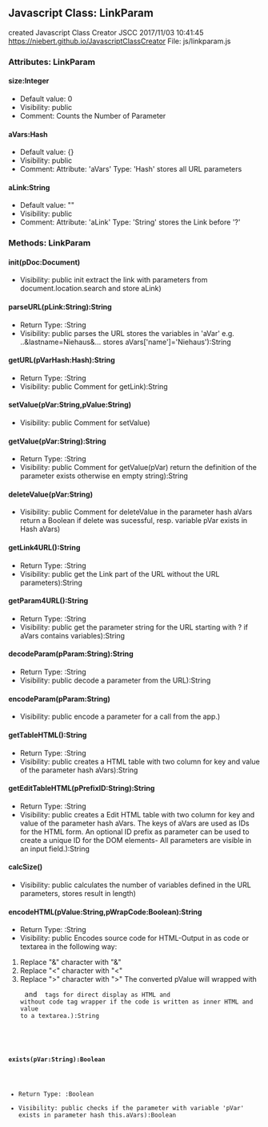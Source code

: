 ## Javascript Class: LinkParam
created Javascript Class Creator JSCC 2017/11/03 10:41:45
https://niebert.github.io/JavascriptClassCreator
File: js/linkparam.js

### Attributes: LinkParam

#### size:Integer
* Default value: 0
* Visibility: public
* Comment: Counts the Number of Parameter

#### aVars:Hash
* Default value: {}
* Visibility: public
* Comment: Attribute: 'aVars' Type: 'Hash' stores all URL parameters 

#### aLink:String
* Default value: ""
* Visibility: public
* Comment: Attribute: 'aLink' Type: 'String' stores the Link before '?' 

### Methods: LinkParam

#### init(pDoc:Document)
* Visibility: public
init extract the link with parameters from document.location.search and store aLink) 

#### parseURL(pLink:String):String
* Return Type: :String
* Visibility: public
parses the URL stores the variables in 'aVar' e.g. ..&lastname=Niehaus&... stores aVars['name']='Niehaus'):String 

#### getURL(pVarHash:Hash):String
* Return Type: :String
* Visibility: public
Comment for getLink):String 

#### setValue(pVar:String,pValue:String)
* Visibility: public
Comment for setValue) 

#### getValue(pVar:String):String
* Return Type: :String
* Visibility: public
Comment for getValue(pVar) return the definition of the parameter exists otherwise en empty string):String 

#### deleteValue(pVar:String)
* Visibility: public
Comment for deleteValue in the parameter hash aVars
return a Boolean if delete was sucessful, resp. variable pVar exists in Hash aVars) 

#### getLink4URL():String
* Return Type: :String
* Visibility: public
get the Link part of the URL without the URL parameters):String 

#### getParam4URL():String
* Return Type: :String
* Visibility: public
get the parameter string for the URL starting with ? if aVars contains variables):String 

#### decodeParam(pParam:String):String
* Return Type: :String
* Visibility: public
decode a parameter from the URL):String 

#### encodeParam(pParam:String)
* Visibility: public
encode a parameter for a call from the app.) 

#### getTableHTML():String
* Return Type: :String
* Visibility: public
creates a HTML table with two column for key and value of the parameter hash aVars):String 

#### getEditTableHTML(pPrefixID:String):String
* Return Type: :String
* Visibility: public
creates a Edit HTML table with two column for key and value of the parameter hash aVars.
The keys of aVars are used as IDs for the HTML form. An optional ID prefix as parameter can be used to create a unique ID for the DOM elements- All parameters are visible in an input field.):String 

#### calcSize()
* Visibility: public
calculates the number of variables defined in the URL parameters, stores result in length) 

#### encodeHTML(pValue:String,pWrapCode:Boolean):String
* Return Type: :String
* Visibility: public
Encodes source code for HTML-Output in as code or textarea in the following way:
 1) Replace "&" character with "&amp;"
 2) Replace "<" character with "&lt;"
 3) Replace ">" character with "&gt;"
The converted pValue will wrapped with <pre> and <code> tags for direct display as HTML and without code tag wrapper if the code is written as inner HTML and value to a textarea.):String 

#### exists(pVar:String):Boolean
* Return Type: :Boolean
* Visibility: public
checks if the parameter with variable 'pVar' exists in parameter hash this.aVars):Boolean 
